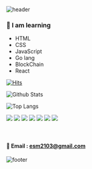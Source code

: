 ![header](https://capsule-render.vercel.app/api?type=waving&color=gradient&height=300&section=header&text=kimchiChamchi%20coding&fontSize=70) 
 
  
              
           
       
### 🥕 I am learning 
- HTML
- CSS
- JavaScript
- Go lang
- BlockChain
- React
 
[![Hits](https://hits.seeyoufarm.com/api/count/incr/badge.svg?url=https%3A%2F%2Fgithub.com%2FLeessangMin&count_bg=%238B08C0&title_bg=%23C20000&icon=node-dot-js.svg&icon_color=%23403535&title=hits&edge_flat=true)](https://hits.seeyoufarm.com)




![Github Stats](https://github-readme-stats.vercel.app/api?username=KimchiChamchi&show_icons=false&theme=radical)

![Top Langs](https://github-readme-stats.vercel.app/api/top-langs/?username=KimchiChamchi)




<img src="https://img.shields.io/badge/HTML5-f16524?style=flat-square&logo=HTML5&logoColor=white"/>
<img src="https://img.shields.io/badge/CSS3-28a4d8?style=flat-square&logo=CSS3&logoColor=white"/>
<img src="https://img.shields.io/badge/JavaScript-f7e018?style=flat-square&logo=JavaScript&logoColor=white"/>
<img src="https://img.shields.io/badge/React-7ddfff?style=flat-square&logo=React&logoColor=black"/>
<img src="https://img.shields.io/badge/Redux-7649bb?style=flat-square&logo=Redux&logoColor=white"/>
<img src="https://img.shields.io/badge/GitHub-black?style=flat-square&logo=GitHub&logoColor=white"/>
<img src="https://img.shields.io/badge/Go-7649bb?style=flat-square&logo=Go&logoColor=white"/></a>&nbsp 
<br><br><br>

#### 📧 Email : esm2103@gmail.com

![footer](https://capsule-render.vercel.app/api?type=wave&color=auto&height=200&section=footer&text=%20&fontSize=90)


